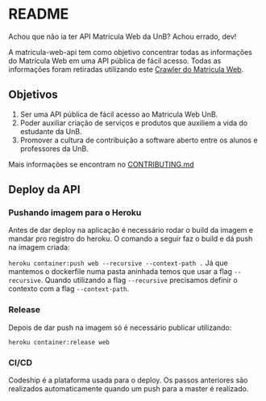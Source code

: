 # README

Achou que não ia ter API Matrícula Web da UnB? Achou errado, dev!

A matricula-web-api tem como objetivo concentrar todas as informações do Matrícula Web em uma API pública de fácil acesso. Todas as informações foram retiradas utilizando este [Crawler do Matricula Web](https://github.com/danilodelyima/mwcrawler).

## Objetivos

1. Ser uma API pública de fácil acesso ao Matricula Web UnB.
2. Poder auxiliar criação de serviços e produtos que auxiliem a vida do estudante da UnB.
3. Promover a cultura de contribuição a software aberto entre os alunos e professores da UnB.

Mais informações se encontram no [CONTRIBUTING.md](./CONTRIBUTING.md)

## Deploy da API
### Pushando imagem para o Heroku
Antes de dar deploy na aplicação é necessário rodar o build da imagem e mandar pro registro do heroku. O comando a seguir faz o build e dá push na imagem criada:

`heroku container:push web --recursive --context-path .`
Já que mantemos o dockerfile numa pasta aninhada temos que usar a flag ```--recursive```. Quando utilizando a flag ```--recursive``` precisamos definir o contexto com a flag ```--context-path```.

### Release
Depois de dar push na imagem só é necessário publicar utilizando:

`heroku container:release web`

### CI/CD
Codeship é a plataforma usada para o deploy. Os passos anteriores são realizados automaticamente quando um push para a master é realizado. 

